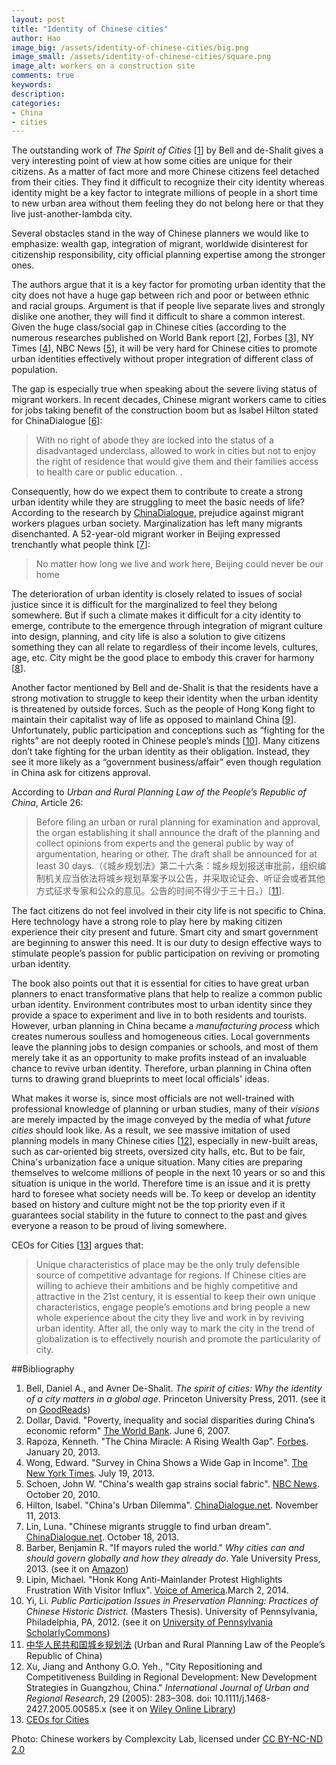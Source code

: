 ```yaml
---
layout: post
title: "Identity of Chinese cities"
author: Hao
image_big: /assets/identity-of-chinese-cities/big.png
image_small: /assets/identity-of-chinese-cities/square.png
image_alt: workers on a construction site
comments: true
keywords:
description:
categories:
- China
- cities	
---
```


The outstanding work of *The Spirit of Cities* \[[1](#1)\] by Bell and de-Shalit gives a very interesting point of view at how some cities are unique for their citizens. As a matter of fact more and more Chinese citizens feel detached from their cities. They find it difficult to recognize their city identity whereas identity might be a key factor to integrate millions of people in a short time to new urban area without them feeling they do not belong here or that they live just-another-lambda city.

Several obstacles stand in the way of Chinese planners we would like to emphasize: wealth gap, integration of migrant, worldwide disinterest for citizenship responsibility, city official planning expertise among the stronger ones.

The authors argue that it is a key factor for promoting urban identity that the city does not have a huge gap between rich and poor or between ethnic and racial groups. Argument is that if people live separate lives and strongly dislike one another, they will find it difficult to share a common interest. Given the huge class/social gap in Chinese cities (according to the numerous researches published on World Bank report \[[2](#2)\], Forbes \[[3](#3)\], NY Times \[[4](#4)\], NBC News \[[5](#5)\], it will be very hard for Chinese cities to promote urban identities effectively without proper integration of different class of population.

The gap is especially true when speaking about the severe living status of migrant workers. In recent decades, Chinese migrant workers came to cities for jobs taking benefit of the construction boom but as Isabel Hilton stated for ChinaDialogue \[[6](#6)\]:
>With no right of abode they are locked into the status of a disadvantaged underclass, allowed to work in cities but not to enjoy the right of residence that would give them and their families access to health care or public education. .

Consequently, how do we expect them to contribute to create a strong urban identity while they are struggling to meet the basic needs of life? According to the research by [ChinaDialogue](https://www.chinadialogue.net/), prejudice against migrant workers plagues urban society. Marginalization has left many migrants disenchanted. A 52-year-old migrant worker in Beijing expressed trenchantly what people think \[[7](#7)\]:
>No matter how long we live and work here, Beijing could never be our home

The deterioration of urban identity is closely related to issues of social justice since it is difficult for the marginalized to feel they belong somewhere. But if such a climate makes it difficult for a city identity to emerge, contribute to the emergence through integration of migrant culture into design, planning, and city life is also a solution to give citizens something they can all relate to regardless of their income levels, cultures, age, etc. City might be the good place to embody this craver for harmony \[[8](#8)\].

Another factor mentioned by Bell and de-Shalit is that the residents have a strong motivation to struggle to keep their identity when the urban identity is threatened by outside forces. Such as the people of Hong Kong fight to maintain their capitalist way of life as opposed to mainland China \[[9](#9)\]. Unfortunately, public participation and conceptions such as “fighting for the rights” are not deeply rooted in Chinese people’s minds \[[10](#10)\]. Many citizens don’t take fighting for the urban identity as their obligation. Instead, they see it more likely as a “government business/affair” even though regulation in China ask for citizens approval.
	
According to *Urban and Rural Planning Law of the People’s Republic of China*, Article 26:
>Before filing an urban or rural planning for examination and approval, the organ establishing it shall announce the draft of the planning and collect opinions from experts and the general public by way of argumentation, hearing or other. The draft shall be announced for at least 30 days.（《城乡规划法》第二十六条：城乡规划报送审批前，组织编制机关应当依法将城乡规划草案予以公告，并采取论证会、听证会或者其他方式征求专家和公众的意见。公告的时间不得少于三十日。）\[[11](#11)\].

The fact citizens do not feel involved in their city life is not specific to China. Here technology have a strong role to play here by making citizen experience their city present and future. Smart city and smart government are beginning to answer this need. It is our duty to design effective ways to stimulate people’s passion for public participation on reviving or promoting urban identity.

The book also points out that it is essential for cities to have great urban planners to enact transformative plans that help to realize a common public urban identity. Environment contributes most to urban identity since they provide a space to experiment and live in to both residents and tourists. However, urban planning in China became a *manufacturing process* which creates numerous soulless and homogeneous cities. Local governments leave the planning jobs to design companies or schools, and most of them merely take it as an opportunity to make profits instead of an invaluable chance to revive urban identity. Therefore, urban planning in China often turns to drawing grand blueprints to meet local officials' ideas.

What makes it worse is, since most officials are not well-trained with professional knowledge of planning or urban studies, many of their *visions* are merely impacted by the image conveyed by the media of what *future cities* should look like. As a result, we see massive imitation of used planning models in many Chinese cities \[[12](#12)\], especially in new-built areas, such as car-oriented big streets, oversized city halls, etc. But to be fair, China's urbanization face a unique situation. Many cities are preparing themselves to welcome millions of people in the next 10 years or so and this situation is unique in the world. Therefore time is an issue and it is pretty hard to foresee what society needs will be. To keep or develop an identity based on history and culture might not be the top priority even if it guarantees social stability in the future to connect to the past and gives everyone a reason to be proud of living somewhere.

CEOs for Cities \[[13](#13)\] argues that:
>Unique characteristics of place may be the only truly defensible source of competitive advantage for regions.
If Chinese cities are willing to achieve their ambitions and be highly competitive and attractive in the 21st century, it is essential to keep their own unique characteristics, engage people’s emotions and bring people a new whole experience about the city they live and work in by reviving urban identity. After all, the only way to mark the city in the trend of globalization is to effectively nourish and promote the particularity of city.


##Bibliography

1. <a name="1"></a>Bell, Daniel A., and Avner De-Shalit. *The spirit of cities: Why the identity of a city matters in a global age*. Princeton University Press, 2011. (see it on [GoodReads][1])
2. <a name="2"></a>Dollar, David. "Poverty, inequality and social disparities during China’s economic reform" [The World Bank][2]. June 6, 2007.
3. <a name="3"></a>Rapoza, Kenneth. "The China Miracle: A Rising Wealth Gap". [Forbes][3]. January 20, 2013.
4. <a name="4"></a>Wong, Edward. "Survey in China Shows a Wide Gap in Income". [The New York Times][4]. July 19, 2013.
5. <a name="5"></a>Schoen, John W. "China's wealth gap strains social fabric". [NBC News][5]. October 20, 2010.
6. <a name="6"></a>Hilton, Isabel. "China's Urban Dilemma". [ChinaDialogue.net][6]. November 11, 2013.
7. <a name="7"></a>Lin, Luna. "Chinese migrants struggle to find urban dream". [ChinaDialogue.net][7]. October 18, 2013.
8. <a name="8"></a>Barber, Benjamin R. "If mayors ruled the world." *Why cities can and should govern globally and how they already do*. Yale University Press, 2013. (see it on [Amazon][8])
9. <a name="9"></a>Lipin, Michael. "Honk Kong Anti-Mainlander Protest Highlights Frustration With Visitor Influx". [Voice of America][9].March 2, 2014.
10. <a name="10"></a>Yi, Li. *Public Participation Issues in Preservation Planning: Practices of Chinese Historic District.* (Masters Thesis). University of Pennsylvania, Philadelphia, PA, 2012. (see it on [University of Pennsylvania ScholarlyCommons][10])
11. <a name="11"></a>[中华人民共和国城乡规划法][11] (Urban and Rural Planning Law of the People’s Republic of China)
12. <a name="12"></a>Xu, Jiang and Anthony G.O. Yeh., "City Repositioning and Competitiveness Building in Regional Development: New Development Strategies in Guangzhou, China." *International Journal of Urban and Regional Research*, 29 (2005): 283–308. doi: 10.1111/j.1468-2427.2005.00585.x (see it on [Wiley Online Library][12])
13.	<a name="13"></a>[CEOs for Cities][13]

Photo: Chinese workers by Complexcity Lab, licensed under [CC BY-NC-ND 2.0](https://creativecommons.org/licenses/by-nc-nd/2.0/)

[1]:http://www.goodreads.com/book/show/11452166-the-spirit-of-cities "book on GoodReads"
[4]:http://www.nytimes.com/2013/07/20/world/asia/survey-in-china-shows-wide-income-gap.html "article on The New York Times"
[5]:http://www.nbcnews.com/id/39546204/ns/business-world_business/t/chinas-wealth-gap-strains-social-fabric/ "article on NBC News"
[3]:http://www.forbes.com/sites/kenrapoza/2013/01/20/the-china-miracle-a-rising-wealth-gap/ "article on Forbes"
[2]:http://econ.worldbank.org/external/default/main?pagePK=64165259&theSitePK=477872&piPK=64165421&menuPK=64166093&entityID=000016406_20070613095018 "paper on The World Bank"
[6]:https://www.chinadialogue.net/article/show/single/en/6459-China-s-urban-dilemma "article on ChinaDialogue.net"
[7]:https://www.chinadialogue.net/article/show/single/en/6426-Chinese-migrants-struggle-to-find-urban-dream "article on ChinaDialogue.net"
[8]:http://www.amazon.fr/Mayors-Ruled-World-Barber-Benjamin-ebook/dp/B00FOR56YY/ref=sr_1_1?s=digital-text&amp;ie=UTF8&amp;qid=1401093542&amp;sr=1-1&amp;keywords=if+mayor+ruled+the+world "book on Amazon"
[9]:http://www.voanews.com/content/hong-kong-anti-mainlander-protest-highlights-frustration-with-visitor-influx/1862703.html  "article on Voice of America"
[10]:http://repository.upenn.edu/hp_theses/193/ "paper on University of Pennsylvania ScholarlyCommons"
[11]:http://wenku.baidu.com/link?url=lxmciTjBn01dCViZ2jWXhSKzFWkcUUsLGctpNuRghDuum5l60HXEam22VvfjCgDfrqziFht6n27p87T_4ydtn6fSOqC1NjEqhHhYkWbnv-m "《中华人民共和国城乡规划法》"
[12]:http://onlinelibrary.wiley.com/doi/10.1111/j.1468-2427.2005.00585.x/abstract "paper on Wiley Online Library"
[13]:http://www.ceosforcities.org/city-vitals "CEOs for Cities"




